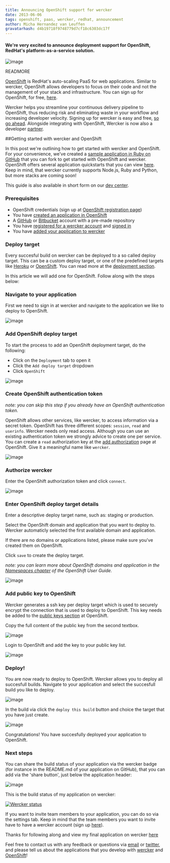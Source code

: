 ```yaml
---
title: Announcing OpenShift support for wercker
date: 2013-06-06
tags: openshift, paas, wercker, redhat, announcement
author: Micha Hernandez van Leuffen
gravatarhash: d4b19718f9748779d7cf18c6303dc17f
---
```


<h4 class="subheader">
We're very excited to announce deployment support for OpenShift, RedHat's platform-as-a-service solution.
</h4>

![image](http://f.cl.ly/items/1U0u181W3L2a1F1V3G0K/wercker%2Bopenshift.png)

READMORE

[OpenShift](https://www.openshift.com/) is RedHat's auto-scaling PaaS for web applications. Similar to wercker, OpenShift allows developers to focus on their code and not the management of your stack and infrastructure. You can sign up for OpenShift, for free, [here](https://openshift.redhat.com/app/account/new).

Wercker helps you streamline your continuous delivery pipeline to OpenShift, thus reducing risk and eliminating waste in your workflow and increasing developer velocity. Signing up for wercker is easy and free, [so go ahead](https://app.wercker.com/users/new/).
Alongside integrating with OpenShift, Wercker is now also a developer [partner](https://www.openshift.com/partners).

##Getting started with wercker and OpenShift

In this post we're outlining how to get started with wercker and OpenShift. For your convenience, we've created a [sample application in Ruby on GitHub](https://github.com/wercker/getting) that you can fork to get started with OpenShift and wercker. OpenShift offers several application quickstarts that you can view [here](https://openshift.redhat.com/app/console/application_types). Keep in mind, that wercker currently supports Node.js, Ruby and Python, but more stacks are coming soon!

This guide is also available in short form on our [dev center](http://devcenter.wercker.com/articles/deployment/openshift.html).

### Prerequisites

* OpenShift credentials (sign up at [OpenShift registration page](https://openshift.redhat.com/app/account/new))
* You have [created an application in OpenShift](https://openshift.redhat.com/app/console/application_types)
* A [GitHub](https://github.com/) or [Bitbucket](http://bitbucket.org) account with a pre-made repository
* You have [registered for a wercker account](https://app.wercker.com/users/new) and [signed in](https://app.wercker.com/users)
* You have [added your application to wercker](/articles/gettingstarted/web.html)


### Deploy target

Every succesful build on wercker can be deployed to a so called deploy target. This can be a custom deploy target, or one of the predefined targets like [Heroku](http://devcenter.wercker.com/articles/deployment/heroku.html) or [OpenShift](http://devcenter.wercker.com/articles/deployment/openshift.html). You can read more at the [deployment section](http://devcenter.wercker.com/articles/deployment/).

In this article we will add one for OpenShift. Follow along with the steps below:

### Navigate to your application
First we need to sign in at wercker and navigate to the application we like to deploy to OpenShift.

![image](http://f.cl.ly/items/0f1W0u1M391m2K2p1n2s/Screen%20Shot%202013-06-06%20at%2011.03.02%20AM.png)

### Add OpenShift deploy target
To start the process to add an OpenShift deployment target, do the following:

* Click on the `Deployment` tab to open it
* Click the `Add deploy target` dropdown
* Click `OpenShift`

![image](http://f.cl.ly/items/3j2b2R2Y0t3e07422p3D/Screen%20Shot%202013-06-06%20at%2011.15.55%20AM.png)

### Create OpenShift authentication token
_note: you can skip this step if you already have an OpenShift authentication token._

OpenShift allows other services, like wercker, to access information via a secret token. OpenShift has three different scopes: `session`, `read` and `userinfo`. Wercker needs only read access. Although you can use an existing authentication token we strongly advice to create one per service. You can create a `read` authorization key at the [add authorization](https://openshift.redhat.com/app/console/authorizations/new) page at OpenShift. Give it a meaningful name like `wercker`.

![image](http://f.cl.ly/items/0U430Y3S1b2E2u411a1V/step3-openshift-auth-token.png)

### Authorize wercker

Enter the OpenShift authorization token and click `connect`.

![image](http://f.cl.ly/items/1N2s0C392U1F0W2R273i/Screen%20Shot%202013-06-06%20at%2010.32.11%20AM.png)

### Enter OpenShift deploy target details

Enter a descriptive deploy target name, such as: staging or production.

Select the OpenShift domain and application that you want to deploy to. Wercker automaticly selected the first available domain and application.

If there are no domains or applications listed, please make sure you've created them on OpenShift.

Click `save` to create the deploy target.

_note: you can learn more about OpenShift domains and application in the [Namespaces chapter](https://access.redhat.com/site/documentation/en-US/OpenShift/2.0/html/User_Guide/chap-OpenShift-User_Guide-Namespaces.html) of the OpenShift User Guide._

![image](http://f.cl.ly/items/1l1U1F380h1N1v0g0v0B/Screen%20Shot%202013-06-06%20at%2010.40.30%20AM.png)

### Add public key to OpenShift

Wercker generates a ssh key per deploy target which is used to securely encrypt the connection that is used to deploy to OpenShift. This key needs be added to the [public keys section](https://openshift.redhat.com/app/console/keys/new) at OpenShift.

Copy the full content of the public key from the second textbox.

![image](http://f.cl.ly/items/091V403J0x0A3x0m1K0I/Screen%20Shot%202013-06-06%20at%2010.42.44%20AM.png)

Login to OpenShift and add the key to your public key list.

![image](http://f.cl.ly/items/2D240N47333K410g0Y2j/Screen%20Shot%202013-06-06%20at%2010.46.09%20AM.png)

### Deploy!

You are now ready to deploy to OpenShift. Wercker allows you to deploy all succesfull builds. Navigate to your application and select the succesfull build you like to deploy.

![image](http://f.cl.ly/items/0f1W0u1M391m2K2p1n2s/Screen%20Shot%202013-06-06%20at%2011.03.02%20AM.png)

In the build via click the `deploy this build` button and choice the target that you have just create.

![image](http://f.cl.ly/items/090u37223b3h0X1s0Y11/Screen%20Shot%202013-06-07%20at%2010.08.39%20AM.png)

Congratulations! You have succesfully deployed your application to OpenShift.

### Next steps

You can share the build status of your application via the wercker badge (for instance in the README.md of your application on GitHub), that you can add via the 'share button', just below the application header:

![image](http://f.cl.ly/items/3c3q1D3b0T19120a2p2P/Screen%20Shot%202013-06-07%20at%2010.11.23%20AM.png)

This is the build status of my application on wercker:

[![Wercker status](https://app.wercker.com/status/15d64ab8845712f6aac2af3c29a85029/m)](https://app.wercker.com/project/bykey/15d64ab8845712f6aac2af3c29a85029)

If you want to invite team members to your application, you can do so via the settings tab. Keep in mind that the team members you want to invite have to have a wercker account (sign up [here](https://app.wercker.com/users/new)).

Thanks for following along and view my final application on wercker [here](https://app.wercker.com/#project/51af33da742779251200246f)

Feel free to contact us with any feedback or questions via [email](pleasemailus@wercker.com) or [twitter](http://twitter.com/wercker), and please tell us about the applications that you develop with [wercker](http://app.wercker.com/sessions/new) and [OpenShift](https://www.openshift.com/)!


